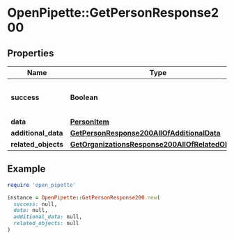 # OpenPipette::GetPersonResponse200

## Properties

| Name | Type | Description | Notes |
| ---- | ---- | ----------- | ----- |
| **success** | **Boolean** | If the response is successful or not | [optional] |
| **data** | [**PersonItem**](PersonItem.md) |  | [optional] |
| **additional_data** | [**GetPersonResponse200AllOfAdditionalData**](GetPersonResponse200AllOfAdditionalData.md) |  | [optional] |
| **related_objects** | [**GetOrganizationsResponse200AllOfRelatedObjects**](GetOrganizationsResponse200AllOfRelatedObjects.md) |  | [optional] |

## Example

```ruby
require 'open_pipette'

instance = OpenPipette::GetPersonResponse200.new(
  success: null,
  data: null,
  additional_data: null,
  related_objects: null
)
```

